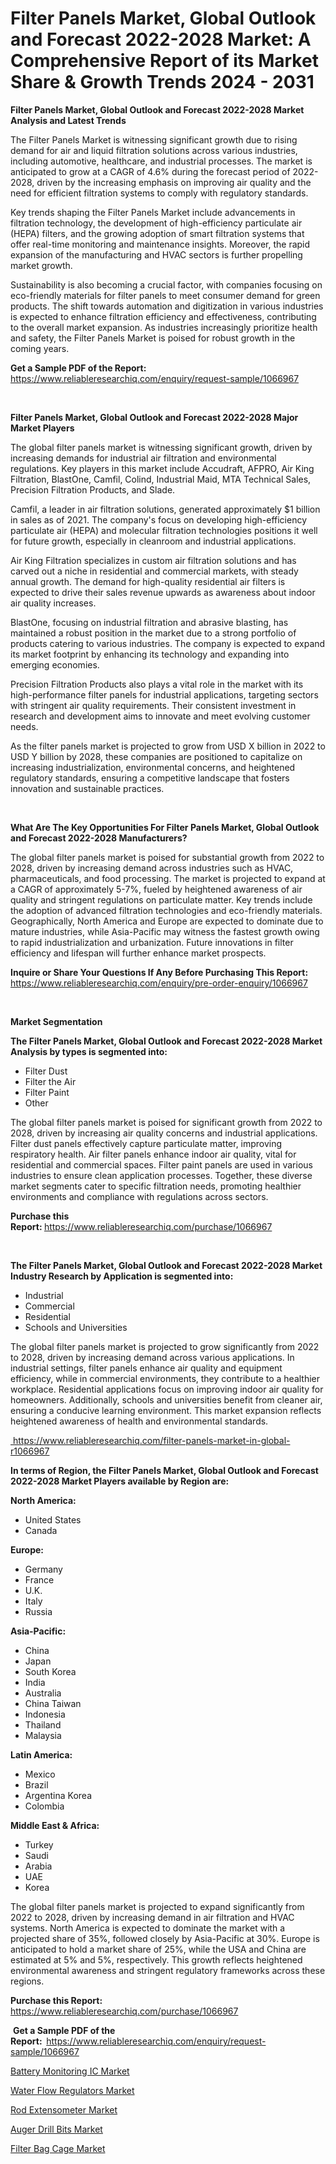 <p><h1>Filter Panels Market, Global Outlook and Forecast 2022-2028 Market: A Comprehensive Report of its Market Share & Growth Trends 2024 - 2031</h1></p><p><strong>Filter Panels Market, Global Outlook and Forecast 2022-2028 Market Analysis and Latest Trends</strong></p>
<p><p>The Filter Panels Market is witnessing significant growth due to rising demand for air and liquid filtration solutions across various industries, including automotive, healthcare, and industrial processes. The market is anticipated to grow at a CAGR of 4.6% during the forecast period of 2022-2028, driven by the increasing emphasis on improving air quality and the need for efficient filtration systems to comply with regulatory standards.</p><p>Key trends shaping the Filter Panels Market include advancements in filtration technology, the development of high-efficiency particulate air (HEPA) filters, and the growing adoption of smart filtration systems that offer real-time monitoring and maintenance insights. Moreover, the rapid expansion of the manufacturing and HVAC sectors is further propelling market growth. </p><p>Sustainability is also becoming a crucial factor, with companies focusing on eco-friendly materials for filter panels to meet consumer demand for green products. The shift towards automation and digitization in various industries is expected to enhance filtration efficiency and effectiveness, contributing to the overall market expansion. As industries increasingly prioritize health and safety, the Filter Panels Market is poised for robust growth in the coming years.</p></p>
<p><strong>Get a Sample PDF of the Report:&nbsp;</strong> <a href="https://www.reliableresearchiq.com/enquiry/request-sample/1066967">https://www.reliableresearchiq.com/enquiry/request-sample/1066967</a></p>
<p>&nbsp;</p>
<p><strong>Filter Panels Market, Global Outlook and Forecast 2022-2028 Major Market Players</strong></p>
<p><p>The global filter panels market is witnessing significant growth, driven by increasing demands for industrial air filtration and environmental regulations. Key players in this market include Accudraft, AFPRO, Air King Filtration, BlastOne, Camfil, Colind, Industrial Maid, MTA Technical Sales, Precision Filtration Products, and Slade.</p><p>Camfil, a leader in air filtration solutions, generated approximately $1 billion in sales as of 2021. The company's focus on developing high-efficiency particulate air (HEPA) and molecular filtration technologies positions it well for future growth, especially in cleanroom and industrial applications. </p><p>Air King Filtration specializes in custom air filtration solutions and has carved out a niche in residential and commercial markets, with steady annual growth. The demand for high-quality residential air filters is expected to drive their sales revenue upwards as awareness about indoor air quality increases.</p><p>BlastOne, focusing on industrial filtration and abrasive blasting, has maintained a robust position in the market due to a strong portfolio of products catering to various industries. The company is expected to expand its market footprint by enhancing its technology and expanding into emerging economies.</p><p>Precision Filtration Products also plays a vital role in the market with its high-performance filter panels for industrial applications, targeting sectors with stringent air quality requirements. Their consistent investment in research and development aims to innovate and meet evolving customer needs.</p><p>As the filter panels market is projected to grow from USD X billion in 2022 to USD Y billion by 2028, these companies are positioned to capitalize on increasing industrialization, environmental concerns, and heightened regulatory standards, ensuring a competitive landscape that fosters innovation and sustainable practices.</p></p>
<p>&nbsp;</p>
<p><strong>What Are The Key Opportunities For Filter Panels Market, Global Outlook and Forecast 2022-2028 Manufacturers?</strong></p>
<p><p>The global filter panels market is poised for substantial growth from 2022 to 2028, driven by increasing demand across industries such as HVAC, pharmaceuticals, and food processing. The market is projected to expand at a CAGR of approximately 5-7%, fueled by heightened awareness of air quality and stringent regulations on particulate matter. Key trends include the adoption of advanced filtration technologies and eco-friendly materials. Geographically, North America and Europe are expected to dominate due to mature industries, while Asia-Pacific may witness the fastest growth owing to rapid industrialization and urbanization. Future innovations in filter efficiency and lifespan will further enhance market prospects.</p></p>
<p><strong>Inquire or Share Your Questions If Any Before Purchasing This Report:</strong> <a href="https://www.reliableresearchiq.com/enquiry/pre-order-enquiry/1066967">https://www.reliableresearchiq.com/enquiry/pre-order-enquiry/1066967</a></p>
<p>&nbsp;</p>
<p><strong>Market Segmentation</strong></p>
<p><strong>The Filter Panels Market, Global Outlook and Forecast 2022-2028 Market Analysis by types is segmented into:</strong></p>
<p><ul><li>Filter Dust</li><li>Filter the Air</li><li>Filter Paint</li><li>Other</li></ul></p>
<p><p>The global filter panels market is poised for significant growth from 2022 to 2028, driven by increasing air quality concerns and industrial applications. Filter dust panels effectively capture particulate matter, improving respiratory health. Air filter panels enhance indoor air quality, vital for residential and commercial spaces. Filter paint panels are used in various industries to ensure clean application processes. Together, these diverse market segments cater to specific filtration needs, promoting healthier environments and compliance with regulations across sectors.</p></p>
<p><strong>Purchase this Report:&nbsp;</strong><a href="https://www.reliableresearchiq.com/purchase/1066967">https://www.reliableresearchiq.com/purchase/1066967</a></p>
<p>&nbsp;</p>
<p><strong>The Filter Panels Market, Global Outlook and Forecast 2022-2028 Market Industry Research by Application is segmented into:</strong></p>
<p><ul><li>Industrial</li><li>Commercial</li><li>Residential</li><li>Schools and Universities</li></ul></p>
<p><p>The global filter panels market is projected to grow significantly from 2022 to 2028, driven by increasing demand across various applications. In industrial settings, filter panels enhance air quality and equipment efficiency, while in commercial environments, they contribute to a healthier workplace. Residential applications focus on improving indoor air quality for homeowners. Additionally, schools and universities benefit from cleaner air, ensuring a conducive learning environment. This market expansion reflects heightened awareness of health and environmental standards.</p></p>
<p><a href="https://www.reliableresearchiq.com/filter-panels-market-in-global-r1066967">&nbsp;https://www.reliableresearchiq.com/filter-panels-market-in-global-r1066967</a></p>
<p><strong>In terms of Region, the Filter Panels Market, Global Outlook and Forecast 2022-2028 Market Players available by Region are:</strong></p>
<p>
    <p> <strong> North America: </strong>
        <ul>
            <li>United States</li>
            <li>Canada</li>
        </ul>
        </p> 
    <p> <strong> Europe: </strong>
        <ul>
            <li>Germany</li>
            <li>France</li>
            <li>U.K.</li>
            <li>Italy</li>
            <li>Russia</li>
        </ul>
        </p> 
    <p> <strong> Asia-Pacific: </strong>
        <ul>
            <li>China</li>
            <li>Japan</li>
            <li>South Korea</li>
            <li>India</li>
            <li>Australia</li>
            <li>China Taiwan</li>
            <li>Indonesia</li>
            <li>Thailand</li>
            <li>Malaysia</li>
        </ul>
        </p> 
    <p> <strong> Latin America: </strong>
        <ul>
            <li>Mexico</li>
            <li>Brazil</li>
            <li>Argentina Korea</li>
            <li>Colombia</li>
        </ul>
        </p> 
    <p> <strong> Middle East & Africa: </strong>
        <ul>
            <li>Turkey</li>
            <li>Saudi</li>
            <li>Arabia</li>
            <li>UAE</li>
            <li>Korea</li>
        </ul>
    </p>
    </p>
<p><p>The global filter panels market is projected to expand significantly from 2022 to 2028, driven by increasing demand in air filtration and HVAC systems. North America is expected to dominate the market with a projected share of 35%, followed closely by Asia-Pacific at 30%. Europe is anticipated to hold a market share of 25%, while the USA and China are estimated at 5% and 5%, respectively. This growth reflects heightened environmental awareness and stringent regulatory frameworks across these regions.</p></p>
<p><strong>Purchase this Report: </strong><a href="https://www.reliableresearchiq.com/purchase/1066967">https://www.reliableresearchiq.com/purchase/1066967</a></p>
<p>&nbsp;<strong>Get a Sample PDF of the Report:&nbsp;&nbsp;</strong><a href="https://www.reliableresearchiq.com/enquiry/request-sample/1066967">https://www.reliableresearchiq.com/enquiry/request-sample/1066967</a></p>
<p><strong></strong></p>
<p><p><a href="https://www.linkedin.com/pulse/battery-monitoring-ic-market-analysis-report-global-insights-d34kc?trackingId=W3yavBfZRx2gFzz2yseVjg%3D%3D">Battery Monitoring IC Market</a></p><p><a href="https://www.linkedin.com/pulse/global-water-flow-regulators-market-size-trends-analysis-oqube?trackingId=R8QMVTPqRySwnb%2FwtaBwKA%3D%3D">Water Flow Regulators Market</a></p><p><a href="https://www.linkedin.com/pulse/global-rod-extensometer-market-size-expected-reach-cagr-145-h4gpc?trackingId=C6Wg9w%2BWTpq99ii0y%2B2e9g%3D%3D">Rod Extensometer Market</a></p><p><a href="https://www.linkedin.com/pulse/global-auger-drill-bits-market-sector2024-2031-metrics-strategic-5ru7c?trackingId=Pg%2BTxc1GS3Ktmb9vm5VZog%3D%3D">Auger Drill Bits Market</a></p><p><a href="https://www.linkedin.com/pulse/filter-bag-cage-market-size-growing-cagr-65-report-covers-cptye?trackingId=EmNakvP%2BT5e0XdsUlkQZoA%3D%3D">Filter Bag Cage Market</a></p></p>